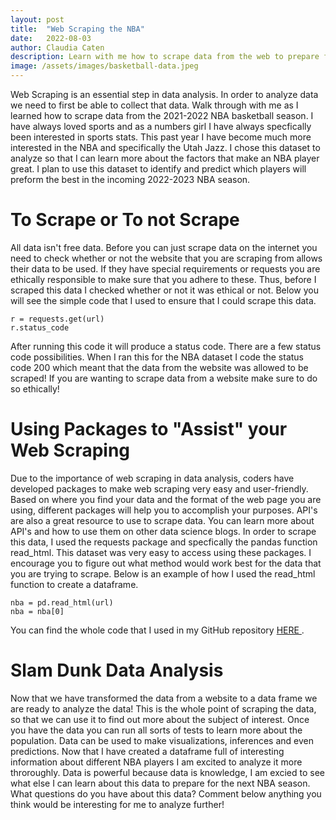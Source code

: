 ```yaml
---
layout: post
title:  "Web Scraping the NBA"
date:   2022-08-03
author: Claudia Caten
description: Learn with me how to scrape data from the web to prepare for data analysis
image: /assets/images/basketball-data.jpeg
---
```


Web Scraping is an essential step in data analysis. In order to analyze data we need to first be able to collect that data. Walk through with me as I learned how to scrape data from the 2021-2022 NBA basketball season. I have always loved sports and as a numbers girl I have always specfically been interested in sports stats. This past year I have become much more interested in the NBA and specifically the Utah Jazz. I chose this dataset to analyze so that I can learn more about the factors that make an NBA player great. I plan to use this dataset to identify and predict which players will preform the best in the incoming 2022-2023 NBA season. 

# To Scrape or To not Scrape
All data isn't free data. Before you can just scrape data on the internet you need to check whether or not the website that you are scraping from allows their data to be used. If they have special requirements or requests you are ethically responsible to make sure that you adhere to these. Thus, before I scraped this data I checked whether or not it was ethical or not. Below you will see the simple code that I used to ensure that I could scrape this data.
```
r = requests.get(url)
r.status_code
```
After running this code it will produce a status code. There are a few status code possibilities. When I ran this for the NBA dataset I code the status code 200 which meant that the data from the website was allowed to be scraped! If you are wanting to scrape data from a website make sure to do so ethically!

# Using Packages to "Assist" your Web Scraping
Due to the importance of web scraping in data analysis, coders have developed packages to make web scraping very easy and user-friendly. Based on where you find your data and the format of the web page you are using, different packages will help you to accomplish your purposes. API's are also a great resource to use to scrape data. You can learn more about API's and how to use them on other data science blogs. 
In order to scrape this data, I used the requests package and specfically the pandas function read_html. This dataset was very easy to access using these packages. I encourage you to figure out what method would work best for the data that you are trying to scrape. Below is an example of how I used the read_html function to create a dataframe.
```
nba = pd.read_html(url)
nba = nba[0]
```

You can find the whole code that I used in my GitHub repository <a href="https://github.com/claudia-caten/web-scraping"> HERE </a>.

# Slam Dunk Data Analysis
Now that we have transformed the data from a website to a data frame we are ready to analyze the data! This is the whole point of scraping the data, so that we can use it to find out more about the subject of interest. Once you have the data you can run all sorts of tests to learn more about the population. Data can be used to make visualizations, inferences and even predictions. Now that I have created a dataframe full of interesting information about different NBA players I am excited to analyze it more throroughly. Data is powerful because data is knowledge, I am excied to see what else I can learn about this data to prepare for the next NBA season. What questions do you have about this data? Comment below anything you think would be interesting for me to analyze further!
